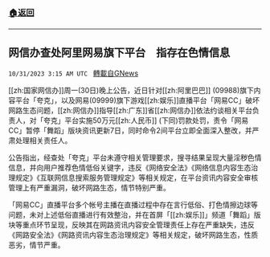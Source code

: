 ###  [:house:返回](README.md)
---


## 网信办查处阿里网易旗下平台　指存在色情信息
`10/31/2023 3:15 AM UTC ` [轉載自GNews](https://gnews.org/articles/1901857)

[[zh:国家网信办]]周一(30日)晚上公告，近日针对[[zh:阿里巴巴]] (09988)旗下内容平台「夸克」，以及网易(09999)旗下游戏[[zh:娱乐]]直播平台「网易CC」破坏网路生态问题，[[zh:网信办]]指导[[zh:广东]]省[[zh:网信办]]依法约谈相关平台负责人，对「夸克」平台实施50万元[[zh:人民币]] (下同)罚款处罚，责令「网易CC」暂停「舞蹈」版块资讯更新7日，同时命令2间平台立即全面深入整改，并严肃处理相关责任人。

公告指出，经查处「夸克」平台未遵守相关管理要求，搜寻结果呈现大量淫秽色情信息，并向用户推荐色情低俗关键字，违反《网络安全法》《网络信息内容生态治理规定》《互联网信息搜索服务管理规定》等相关规定，在平台资讯内容安全审核管理上有严重漏洞，破坏网路生态，情节特别严重。

「网易CC」直播平台多个帐号主播在直播过程中存在言行低俗、打色情擦边球等问题，未对上述低俗直播进行有效整治，并在首屏「[[zh:娱乐]]」频道「舞蹈」版块等重点环节呈现，反映其在网路资讯内容安全管理责任上存在严重缺失，违反《网路安全法》《网路资讯内容生态治理规定》等相关规定，破坏网路生态，性质恶劣，情节严重。
